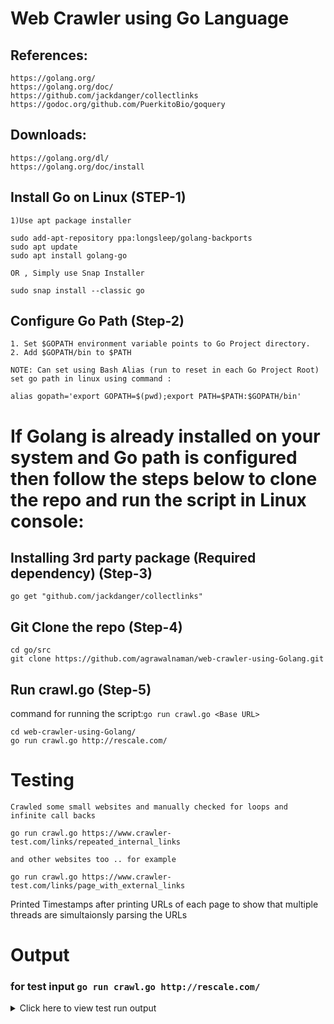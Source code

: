 
# Web Crawler using Go Language


## References:

    https://golang.org/
    https://golang.org/doc/
    https://github.com/jackdanger/collectlinks
    https://godoc.org/github.com/PuerkitoBio/goquery

## Downloads:

    https://golang.org/dl/
    https://golang.org/doc/install


## Install Go on Linux (STEP-1)
	1)Use apt package installer
```console
sudo add-apt-repository ppa:longsleep/golang-backports
sudo apt update
sudo apt install golang-go
```
	OR , Simply use Snap Installer
`sudo snap install --classic go`
## Configure Go Path (Step-2)

	1. Set $GOPATH environment variable points to Go Project directory.
	2. Add $GOPATH/bin to $PATH
	
	NOTE: Can set using Bash Alias (run to reset in each Go Project Root)
	set go path in linux using command : 	
```console
alias gopath='export GOPATH=$(pwd);export PATH=$PATH:$GOPATH/bin'
```
# If Golang is already installed on your system and Go path is configured then follow the steps below to clone the repo and run the script in Linux console: 
	
##  Installing 3rd party package (Required dependency) (Step-3)
```console
go get "github.com/jackdanger/collectlinks"
```
	
## Git Clone the repo (Step-4)
```console
cd go/src
git clone https://github.com/agrawalnaman/web-crawler-using-Golang.git
```
## Run crawl.go (Step-5)
command for running the script:`go run crawl.go <Base URL>`
```console
cd web-crawler-using-Golang/
go run crawl.go http://rescale.com/
```

# Testing
	Crawled some small websites and manually checked for loops and infinite call backs
```golang
go run crawl.go https://www.crawler-test.com/links/repeated_internal_links
```
	and other websites too .. for example
```golang
go run crawl.go https://www.crawler-test.com/links/page_with_external_links
```
Printed Timestamps after printing URLs of each page to show that multiple threads are simultaionsly parsing the URLs
# Output
### for test input `go run crawl.go http://rescale.com/`
<details><summary>Click here to view test run output</summary>
<p>

	ubuntu@ip-10-0-0-136:~/go/src/web-crawler-using-Golang$ go run crawl.go http://rescale.com/
	[http://rescale.com/]
	Start time of crawl of this URL: 2020-03-13 22:07:37.810176103 +0000 UTC m=+0.000699272
	Stop time of crawl of this URL : 2020-03-13 22:07:38.578908454 +0000 UTC m=+0.769431501
	http://rescale.com/
		 http://rescale.com/
		 http://rescale.com/jp/
		 http://rescale.com/chs/
		 http://rescale.com/kr/
		 http://rescale.com/products/
		 http://rescale.com/products/enterprise/
		 http://rescale.com/products/advanced/
		 http://rescale.com/products/elements/
		 http://rescale.com/products/government/
		 http://rescale.com/products/universities/
		 http://rescale.com/products/developer/
		 http://rescale.com/features/
		 http://rescale.com/features/visualization/
		 http://rescale.com/security/
		 http://rescale.com/pricing/
		 http://rescale.com/infrastructure/
		 http://rescale.com/features/file-management/
		 http://rescale.com/features/admin-portal/
		 http://rescale.com/features/api/
		 http://rescale.com/features/workflow/
		 http://rescale.com/
		 http://rescale.com/aws/
		 http://rescale.com/azure/
		 http://rescale.com/gcp/
		 http://rescale.com/ibm/
		 http://rescale.com/ansys/
		 http://rescale.com/avl/
		 http://rescale.com/siemens/
		 http://rescale.com/solutions/
		 http://rescale.com/solutions/engineers-and-scientists/
		 http://rescale.com/solutions/cxos/
		 http://rescale.com/solutions/hpc-management/
		 http://rescale.com/solutions/academia/
		 http://rescale.com/solutions/startups/
		 http://rescale.com/solutions/aerospace/
		 http://rescale.com/solutions/automotive/
		 http://rescale.com/solutions/consumer-products/
		 http://rescale.com/solutions/eda-and-electronics/
		 http://rescale.com/solutions/oil-and-gas/
		 http://rescale.com/solutions/life-sciences/
		 http://rescale.com/solutions/autonomous-driving/
		 http://rescale.com/solutions/automation-api-cli/
		 http://rescale.com/solutions/cae-mdo/
		 http://rescale.com/solutions/digital-twin/
		 http://rescale.com/solutions/driver-assistance-adas/
		 http://rescale.com/solutions/disaster-recovery/
		 http://rescale.com/solutions/iot-big-data/
		 http://rescale.com/solutions/machine-learning/
		 http://rescale.com/solutions/spdm/
		 http://rescale.com/storage/
		 http://rescale.com/software/
		 http://rescale.com/partners/
		 http://rescale.com/partners-list/
		 https://resources.rescale.com/
		 https://docs.rescale.com/
		 https://resources.rescale.com/?wpv-resource-type=white-paper
		 http://rescale.com/about/
		 http://rescale.com/investors/
		 https://resources.rescale.com//blog
		 https://resources.rescale.com//news
		 https://resources.rescale.com//events
		 http://rescale.com/jobs/
		 http://rescale.com/legal/
		 http://rescale.com/signup/
		 http://rescale.com/login/
		 https://info.rescale.com/case-studies/nissan
		 https://info.rescale.com/white-papers/cloud-3.0-the-rise-of-big-compute
		 https://info.rescale.com/case-studies/dinex-reduces-time-to-market-of-exhaust-systems-by-25-percent
		 https://www.youtube.com/watch?v=05HfJ8dZJXE
		 https://info.rescale.com/case-studies/boom-supersonic
		 https://www.youtube.com/watch?v=umiGy7fe5zc
		 https://www.youtube.com/watch?v=h1nsUGuklHw
		 https://www.youtube.com/watch?v=tPaq3Hmeg5Y
		 https://resources.rescale.com/?wpv-resource-type=video
		 https://resources.rescale.com/resource/a3-project-vahana-rescale-power-personal-flight/
		 https://resources.rescale.com/boom-technology-leverages-rescale-platform-to-enable-a-rebirth-of-supersonic-passenger-travel/
		 https://resources.rescale.com/resource/the-need-for-speed-drives-nascars-richard-childress-racing-to-the-cloud/
		 https://support.rescale.com/customer/en/portal/articles/2778993-trek-bicycle-uses-rescale-to-run-cutting-edge-coupled-optimization-analysis
		 http://rescale.com/booking/
		 https://resources.rescale.com/events/
		 https://resources.rescale.com/news/
		 https://resources.rescale.com/rescale-enables-faster-time-to-market-for-nissan/
		 https://resources.rescale.com/announcements/rescale-announces-strategic-partnership-offering-with-siemens-plm/
		 https://resources.rescale.com/announcements/rescale-announces-innovations-to-accelerate-time-to-results/
		 https://resources.rescale.com/announcements/rescale-receives-2018-hpcwire-editors-choice-award-for-best-hpc-in-the-cloud-platform/
		 https://resources.rescale.com/blog
		 http://info.rescale.com/contact_sales
		 https://www.linkedin.com/company/rescale/
		 https://twitter.com/rescaleinc
		 https://www.facebook.com/rescaleinc/
	Start time of crawl of this URL: 2020-03-13 22:07:38.586394942 +0000 UTC m=+0.776918083
	Stop time of crawl of this URL : 2020-03-13 22:07:39.315722492 +0000 UTC m=+1.506245536
	http://rescale.com/products/
		 http://rescale.com/
		 http://rescale.com/products/
		 http://rescale.com/jp/products/
		 http://rescale.com/chs/products/
		 http://rescale.com/kr/products/
		 http://rescale.com/products/enterprise/
		 http://rescale.com/products/advanced/
		 http://rescale.com/products/elements/
		 http://rescale.com/products/government/
		 http://rescale.com/products/universities/
		 http://rescale.com/products/developer/
		 http://rescale.com/features/
		 http://rescale.com/features/visualization/
		 http://rescale.com/security/
		 http://rescale.com/pricing/
		 http://rescale.com/infrastructure/
		 http://rescale.com/features/file-management/
		 http://rescale.com/features/admin-portal/
		 http://rescale.com/features/api/
		 http://rescale.com/features/workflow/
		 http://rescale.com/products/
		 http://rescale.com/aws/
		 http://rescale.com/azure/
		 http://rescale.com/gcp/
		 http://rescale.com/ibm/
		 http://rescale.com/ansys/
		 http://rescale.com/avl/
		 http://rescale.com/siemens/
		 http://rescale.com/solutions/
		 http://rescale.com/solutions/engineers-and-scientists/
		 http://rescale.com/solutions/cxos/
		 http://rescale.com/solutions/hpc-management/
		 http://rescale.com/solutions/academia/
		 http://rescale.com/solutions/startups/
		 http://rescale.com/solutions/aerospace/
		 http://rescale.com/solutions/automotive/
		 http://rescale.com/solutions/consumer-products/
		 http://rescale.com/solutions/eda-and-electronics/
		 http://rescale.com/solutions/oil-and-gas/
		 http://rescale.com/solutions/life-sciences/
		 http://rescale.com/solutions/autonomous-driving/
		 http://rescale.com/solutions/automation-api-cli/
		 http://rescale.com/solutions/cae-mdo/
		 http://rescale.com/solutions/digital-twin/
		 http://rescale.com/solutions/driver-assistance-adas/
		 http://rescale.com/solutions/disaster-recovery/
		 http://rescale.com/solutions/iot-big-data/
		 http://rescale.com/solutions/machine-learning/
		 http://rescale.com/solutions/spdm/
		 http://rescale.com/storage/
		 http://rescale.com/software/
		 http://rescale.com/partners/
		 http://rescale.com/partners-list/
		 https://resources.rescale.com/
		 https://docs.rescale.com/
		 https://resources.rescale.com/?wpv-resource-type=white-paper
		 http://rescale.com/about/
		 http://rescale.com/investors/
		 https://resources.rescale.com//blog
		 https://resources.rescale.com//news
		 https://resources.rescale.com//events
		 http://rescale.com/jobs/
		 http://rescale.com/legal/
		 http://rescale.com/signup/
		 http://rescale.com/login/
		 http://rescale.com/products/pro/
		 http://rescale.com/booking/
		 http://info.rescale.com/contact_sales
		 https://resources.rescale.com/events/
		 https://resources.rescale.com/news/
		 https://resources.rescale.com/rescale-enables-faster-time-to-market-for-nissan/
		 https://resources.rescale.com/announcements/rescale-announces-strategic-partnership-offering-with-siemens-plm/
		 https://resources.rescale.com/announcements/rescale-announces-innovations-to-accelerate-time-to-results/
		 https://resources.rescale.com/announcements/rescale-receives-2018-hpcwire-editors-choice-award-for-best-hpc-in-the-cloud-platform/
		 https://resources.rescale.com/blog
		 https://www.linkedin.com/company/rescale/
		 https://twitter.com/rescaleinc
		 https://www.facebook.com/rescaleinc/
	Start time of crawl of this URL: 2020-03-13 22:07:38.585727075 +0000 UTC m=+0.776250248
	Stop time of crawl of this URL : 2020-03-13 22:07:39.326520789 +0000 UTC m=+1.517043764
	http://rescale.com/chs/
		 http://rescale.com/chs/
		 http://rescale.com/
		 http://rescale.com/jp/
		 http://rescale.com/kr/
		 http://rescale.com/chs/products/
		 http://rescale.com/chs/products/enterprise/
		 http://rescale.com/chs/products/advanced/
		 http://rescale.com/chs/products/elements/
		 http://rescale.com/chs/products/government/
		 http://rescale.com/chs/products/universities/
		 http://rescale.com/chs/products/developer/
		 http://rescale.com/chs/features/
		 http://rescale.com/chs/features/visualization/
		 http://rescale.com/chs/security/
		 http://rescale.com/chs/pricing/
		 http://rescale.com/chs/infrastructure/
		 http://rescale.com/chs/features/file-management/
		 http://rescale.com/chs/features/admin-portal/
		 http://rescale.com/chs/features/api/
		 http://rescale.com/chs/features/workflow/
		 http://rescale.com/chs/
		 http://rescale.com/chs/aws/
		 http://rescale.com/chs/azure/
		 http://rescale.com/chs/gcp/
		 http://rescale.com/chs/ibm/
		 http://rescale.com/chs/ansys/
		 http://rescale.com/chs/avl/
		 http://rescale.com/chs/siemens/
		 http://rescale.com/chs/solutions/
		 http://rescale.com/chs/solutions/engineers-and-scientists/
		 http://rescale.com/chs/solutions/cxos/
		 http://rescale.com/chs/solutions/hpc-management/
		 http://rescale.com/chs/solutions/academia/
		 http://rescale.com/chs/solutions/startups/
		 http://rescale.com/chs/solutions/aerospace/
		 http://rescale.com/chs/solutions/automotive/
		 http://rescale.com/chs/solutions/consumer-products/
		 http://rescale.com/chs/solutions/eda-and-electronics/
		 http://rescale.com/chs/solutions/oil-and-gas/
		 http://rescale.com/chs/solutions/life-sciences/
		 http://rescale.com/chs/solutions/autonomous-driving/
		 http://rescale.com/chs/solutions/automation-api-cli/
		 http://rescale.com/chs/solutions/cae-mdo/
		 http://rescale.com/chs/solutions/digital-twin/
		 http://rescale.com/chs/solutions/driver-assistance-adas/
		 http://rescale.com/chs/solutions/disaster-recovery/
		 http://rescale.com/chs/solutions/iot-big-data/
		 http://rescale.com/chs/solutions/machine-learning/
		 http://rescale.com/chs/solutions/spdm/
		 http://rescale.com/chs/storage/
		 http://rescale.com/chs/software/
		 http://rescale.com/chs/partners/
		 http://rescale.com/chs/partners-list/
		 https://resources.rescale.com/
		 https://docs.rescale.com/
		 https://resources.rescale.com/?wpv-resource-type=white-paper
		 http://rescale.com/chs/about/
		 http://rescale.com/chs/investors/
		 https://resources.rescale.com//blog
		 https://resources.rescale.com//news
		 https://resources.rescale.com//events
		 http://rescale.com/chs/jobs/
		 http://rescale.com/chs/legal/
		 http://rescale.com/signup/
		 http://rescale.com/login/
		 https://info.rescale.com/case-studies/nissan
		 https://info.rescale.com/white-papers/cloud-3.0-the-rise-of-big-compute
		 https://info.rescale.com/case-studies/dinex-reduces-time-to-market-of-exhaust-systems-by-25-percent
		 https://www.youtube.com/watch?v=05HfJ8dZJXE
		 https://info.rescale.com/case-studies/boom-supersonic
		 https://www.youtube.com/watch?v=umiGy7fe5zc
		 https://www.youtube.com/watch?v=h1nsUGuklHw
		 https://www.youtube.com/watch?v=tPaq3Hmeg5Y
		 https://resources.rescale.com/?wpv-resource-type=video
		 https://resources.rescale.com/resource/a3-project-vahana-rescale-power-personal-flight/
		 https://resources.rescale.com/boom-technology-leverages-rescale-platform-to-enable-a-rebirth-of-supersonic-passenger-travel/
		 https://resources.rescale.com/resource/the-need-for-speed-drives-nascars-richard-childress-racing-to-the-cloud/
		 https://support.rescale.com/customer/en/portal/articles/2778993-trek-bicycle-uses-rescale-to-run-cutting-edge-coupled-optimization-analysis
		 http://rescale.com/chs/booking/
		 https://resources.rescale.com/events/
		 https://resources.rescale.com/blog
		 http://info.rescale.com/contact_sales
		 https://www.linkedin.com/company/rescale/
		 https://twitter.com/rescaleinc
		 https://www.facebook.com/rescaleinc/
	Start time of crawl of this URL: 2020-03-13 22:07:38.5852948 +0000 UTC m=+0.775817962
	Stop time of crawl of this URL : 2020-03-13 22:07:39.337943349 +0000 UTC m=+1.528466402
	http://rescale.com/jp/
		 http://rescale.com/jp/
		 http://rescale.com/
		 http://rescale.com/chs/
		 http://rescale.com/kr/
		 http://rescale.com/jp/products/
		 http://rescale.com/jp/products/enterprise/
		 http://rescale.com/jp/products/advanced/
		 http://rescale.com/jp/products/elements/
		 http://rescale.com/jp/products/government/
		 http://rescale.com/jp/products/universities/
		 http://rescale.com/jp/products/developer/
		 http://rescale.com/jp/features/
		 http://rescale.com/jp/features/visualization/
		 http://rescale.com/jp/security/
		 http://rescale.com/jp/pricing/
		 http://rescale.com/jp/infrastructure/
		 http://rescale.com/jp/features/file-management/
		 http://rescale.com/jp/features/admin-portal/
		 http://rescale.com/jp/features/api/
		 http://rescale.com/jp/features/workflow/
		 http://rescale.com/jp/
		 http://rescale.com/jp/aws/
		 http://rescale.com/jp/azure/
		 http://rescale.com/jp/gcp/
		 http://rescale.com/jp/ibm/
		 http://rescale.com/jp/ansys/
		 http://rescale.com/jp/avl/
		 http://rescale.com/jp/siemens/
		 http://rescale.com/jp/solutions/
		 http://rescale.com/jp/solutions/engineers-and-scientists/
		 http://rescale.com/jp/solutions/cxos/
</p>
</details>
	


    
